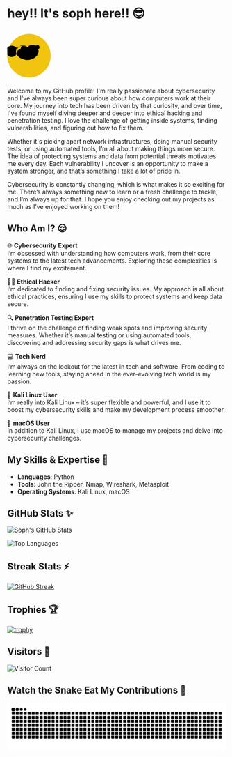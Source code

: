# hey!! It's soph here!! 😎

## <svg xmlns="http://www.w3.org/2000/svg" viewBox="0 0 100 100" width="100" height="100"><circle cx="50" cy="50" r="50" fill="#f1c40f" /><path d="M34 25c5 0 10 3 12 6 2-2 7-4 12-4 8 0 14 6 14 13 0 6-5 13-11 16-4 2-10 4-15 4-5 0-10-2-15-4-6-3-11-10-11-16 0-6 6-13 14-13 4 0 9 2 12 4 2-3 7-6 12-6 3 0 5 1 8 2 2-2 5-2 7 0l1 2c1 1 0 2 0 3l-1 2c-2 2-5 2-7 1-2 0-5 0-7 0-4 1-7 3-9 5 1 2 0 4-1 6-1 1-3 2-5 1-3-1-4-4-3-7 1-3 3-6 4-9-2-2-6-5-10-5-5 0-9 3-11 7 0 0 0 0 0 0l-1 1c-3-4-7-7-13-7-7 0-13 6-13 13s6 13 13 13c7 0 13-6 13-13l1-2c2-1 4-3 6-3" fill="#000"/></svg>

Welcome to my GitHub profile! I'm really passionate about cybersecurity and I've always been super curious about how computers work at their core. My journey into tech has been driven by that curiosity, and over time, I've found myself diving deeper and deeper into ethical hacking and penetration testing. I love the challenge of getting inside systems, finding vulnerabilities, and figuring out how to fix them.

Whether it's picking apart network infrastructures, doing manual security tests, or using automated tools, I’m all about making things more secure. The idea of protecting systems and data from potential threats motivates me every day. Each vulnerability I uncover is an opportunity to make a system stronger, and that’s something I take a lot of pride in.

Cybersecurity is constantly changing, which is what makes it so exciting for me. There’s always something new to learn or a fresh challenge to tackle, and I’m always up for that. I hope you enjoy checking out my projects as much as I’ve enjoyed working on them!

## Who Am I? 😌

🌐 **Cybersecurity Expert**  
I’m obsessed with understanding how computers work, from their core systems to the latest tech advancements. Exploring these complexities is where I find my excitement.

🕵️‍♀️ **Ethical Hacker**  
I’m dedicated to finding and fixing security issues. My approach is all about ethical practices, ensuring I use my skills to protect systems and keep data secure.

🔍 **Penetration Testing Expert**  
I thrive on the challenge of finding weak spots and improving security measures. Whether it’s manual testing or using automated tools, discovering and addressing security gaps is what drives me.

💻 **Tech Nerd**  
I’m always on the lookout for the latest in tech and software. From coding to learning new tools, staying ahead in the ever-evolving tech world is my passion.

🐧 **Kali Linux User**  
I’m really into Kali Linux – it’s super flexible and powerful, and I use it to boost my cybersecurity skills and make my development process smoother.

🍏 **macOS User**  
In addition to Kali Linux, I use macOS to manage my projects and delve into cybersecurity challenges.

## My Skills & Expertise 🤪

- **Languages**: Python  
- **Tools**: John the Ripper, Nmap, Wireshark, Metasploit  
- **Operating Systems**: Kali Linux, macOS  

## GitHub Stats ✨

![Soph's GitHub Stats](https://github-readme-stats.vercel.app/api?username=securesoph&show_icons=true&theme=radical)

![Top Languages](https://github-readme-stats.vercel.app/api/top-langs/?username=securesoph&layout=compact&theme=radical)

## Streak Stats ⚡️

[![GitHub Streak](https://streak-stats.demolab.com?user=securesoph&theme=radical)](https://git.io/streak-stats)

## Trophies 🏆

[![trophy](https://github-profile-trophy.vercel.app/?username=securesoph&theme=radical)](https://github.com/ryo-ma/github-profile-trophy)

## Visitors 🥹

![Visitor Count](https://komarev.com/ghpvc/?username=securesoph&color=red&style=plastic&label=Profile+Views)

## Watch the Snake Eat My Contributions 🐍
![snake gif](https://github.com/securesoph/securesoph/blob/output/github-contribution-grid-snake.svg)
